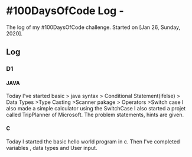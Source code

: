# #100DaysOfCode Log - <SAYAN MANNA>

The log of my #100DaysOfCode challenge. Started on [Jan 26, Sunday, 2020].

## Log

### D1 
#### JAVA
Today I've started basic > java syntax > Conditional Statement(ifelse) > Data Types >Type Casting >Scanner pakage > Operators >Switch case
I also made a simple calculator using the SwitchCase
I also started a projet called TripPlanner of Microsoft. The problem statements, hints are given.
#### C
Today I started the basic hello world program in c. Then I've completed variables , data types and User input.


